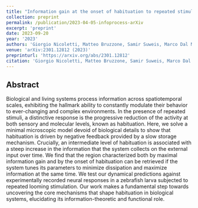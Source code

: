 ```yaml
---
title: "Information gain at the onset of habituation to repeated stimuli"
collection: preprint
permalink: /publication/2023-04-05-infoprocess-arXiv
excerpt: 'preprint'
date: 2023-09-20
year: '2023'
authors: 'Giorgio Nicoletti, Matteo Bruzzone, Samir Suweis, Marco Dal Maschio, Daniel M. Busiello'
venue: 'arXiv:2301.12812 (2023)'
preprinturl: 'https://arxiv.org/abs/2301.12812'
citation: 'Giorgio Nicoletti, Matteo Bruzzone, Samir Suweis, Marco Dal Maschio, Daniel M. Busiello. Information gain at the onset of habituation to repeated stimuli. arXiv:2301.12812 (2023).'
---
```


## Abstract
Biological and living systems process information across spatiotemporal scales, exhibiting the hallmark ability to constantly modulate their behavior to ever-changing and complex environments. In the presence of repeated stimuli, a distinctive response is the progressive reduction of the activity at both sensory and molecular levels, known as habituation. Here, we solve a minimal microscopic model devoid of biological details to show that habituation is driven by negative feedback provided by a slow storage mechanism. Crucially, an intermediate level of habituation is associated with a steep increase in the information that the system collects on the external input over time. We find that the region characterized both by maximal information gain and by the onset of habituation can be retrieved if the system tunes its parameters to minimize dissipation and maximize information at the same time. We test our dynamical predictions against experimentally recorded neural responses in a zebrafish larva subjected to repeated looming stimulation. Our work makes a fundamental step towards uncovering the core mechanisms that shape habituation in biological systems, elucidating its information-theoretic and functional role.